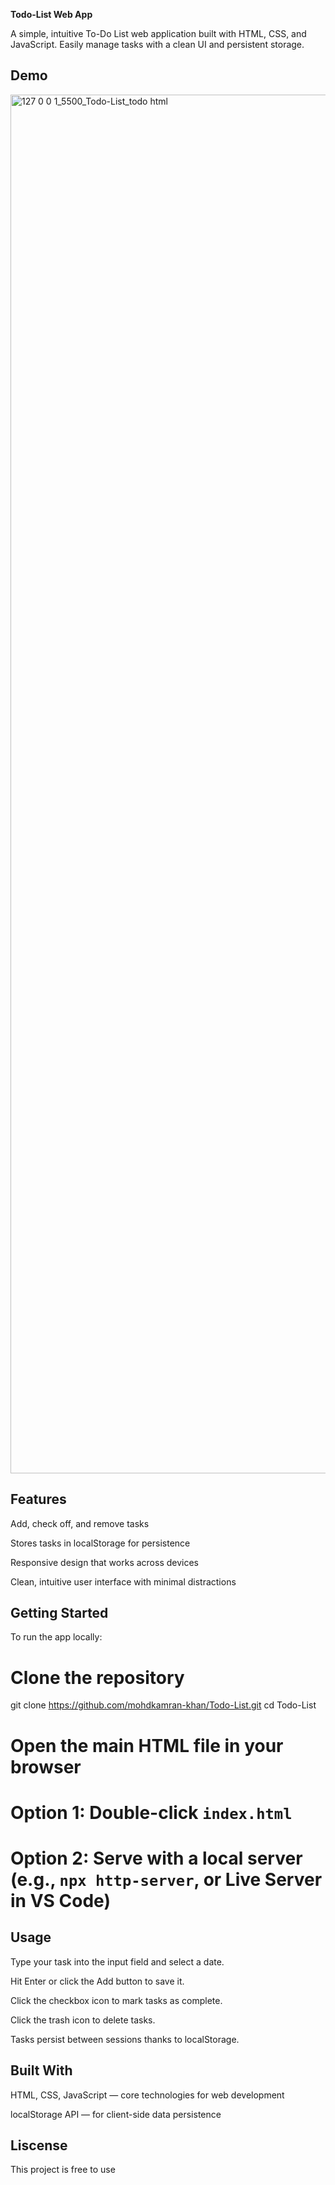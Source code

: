 **Todo-List Web App**

A simple, intuitive To-Do List web application built with HTML, CSS, and JavaScript. Easily manage tasks with a clean UI and persistent storage.

## Demo

<img width="3058" height="2206" alt="127 0 0 1_5500_Todo-List_todo html" src="https://github.com/user-attachments/assets/5569b53c-3042-40f8-8e46-d1c98105ed15" />

## Features

Add, check off, and remove tasks

Stores tasks in localStorage for persistence

Responsive design that works across devices

Clean, intuitive user interface with minimal distractions

## Getting Started

To run the app locally:

# Clone the repository
git clone https://github.com/mohdkamran-khan/Todo-List.git
cd Todo-List

# Open the main HTML file in your browser
# Option 1: Double-click `index.html`
# Option 2: Serve with a local server (e.g., `npx http-server`, or Live Server in VS Code)

## Usage

Type your task into the input field and select a date.

Hit Enter or click the Add button to save it.

Click the checkbox icon to mark tasks as complete.

Click the trash icon to delete tasks.

Tasks persist between sessions thanks to localStorage.

## Built With

HTML, CSS, JavaScript — core technologies for web development

localStorage API — for client-side data persistence

## Liscense

This project is free to use

